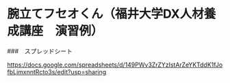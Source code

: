 # 腕立てフセオくん（福井大学DX人材養成講座　演習例）

###　スプレッドシート

https://docs.google.com/spreadsheets/d/149PWv3ZrZYzIstArZeYKTddK1fJofbLjmxnntRcto3s/edit?usp=sharing

